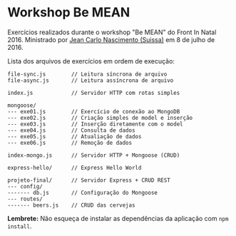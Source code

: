 Workshop Be MEAN
================

Exercícios realizados durante o workshop "Be MEAN" do Front In Natal 2016.
Ministrado por [Jean Carlo Nascimento (Suissa)](https://github.com/suissa)
em 8 de julho de 2016.

Lista dos arquivos de exercícios em ordem de execução:

    file-sync.js        // Leitura síncrona de arquivo
    file-async.js       // Leitura assíncrona de arquivo

    index.js            // Servidor HTTP com rotas simples

    mongoose/
    --- exe01.js        // Exercício de conexão ao MongoDB
    --- exe02.js        // Criação simples de model e inserção
    --- exe03.js        // Inserção diretamente com o model
    --- exe04.js        // Consulta de dados
    --- exe05.js        // Atualiação de dados
    --- exe06.js        // Remoção de dados

    index-mongo.js      // Servidor HTTP + Mongoose (CRUD)

    express-hello/      // Express Hello World

    projeto-final/      // Servidor Express + CRUD REST
    --- config/
    ------- db.js       // Configuração do Mongoose
    --- routes/
    ------- beers.js    // CRUD das cervejas


**Lembrete:** Não esqueça de instalar as dependências da aplicação com
`npm install`.
